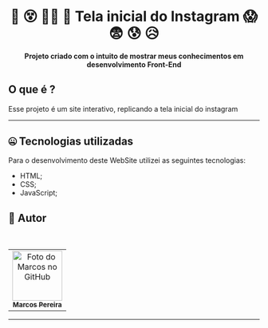 <h1 align="center">
  <br> 🤩 😵 😵‍💫 🥴 Tela inicial do Instagram 😱 😨 😰 😥
</h1>

<h4 align="center">
  Projeto criado com o intuito de mostrar meus conhecimentos em desenvolvimento Front-End
</h4>



## O que é ?

Esse projeto é um site interativo, replicando a tela inicial do instagram

<hr>

## 🤐 Tecnologias utilizadas

Para o desenvolvimento deste WebSite utilizei as seguintes tecnologias:

- HTML;
- CSS;
- JavaScript;

##  🤩 Autor

 <br>
<table>
  <tr>
    <td align="center">
      <a href="https://github.com/MarcosPereira1">
        <img src="https://github.com/marcosPereira1.png" width="100px;" height="100px" alt="Foto do Marcos no GitHub"/><br>
        <sub>
          <b>Marcos Pereira</b>
        </sub>
      </a>
    </td>
  </tr>
</table>
</table>
<hr>
